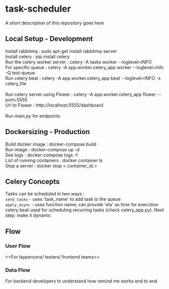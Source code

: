 # task-scheduler
A short description of this repository goes here

## Local Setup - Development
Install rabbitmq : sudo apt-get install rabbitmq-server <br />
Install celery : pip install celery <br />
Run the celery worker server : celery -A tasks worker --loglevel=INFO <br />
For specific queue : celery -A app.worker.celery_app worker --loglevel=info -Q test-queue <br />
Run celery beat : celery -A app.worker.celery_app beat --loglevel=INFO -s celery_file<br />
<br />
Run celery server using Flower : celery -A app.worker.celery_app flower --port=5555<br />
Url to Flower : http://localhost:5555/dashboard<br />
<br />
Run main.py for endpoints<br />
 
## Dockersizing - Production
Build docker image : docker-compose build<br />
Run image : docker-compose up -d <br />
See logs : docker-compose logs -f<br />
List of running containers : docker container ls<br />
Stop a server : docker stop <.container_id.><br />

## Celery Concepts
Tasks can be scheduled in two ways :<br />
`send_tasks` - uses 'task_name' to add task to the queue<br />
`apply_async` - uses function name; can provide 'eta' as time for execution<br />
celery beat used for scheduling recurring tasks (check celery_app.py). Next step: make it dynamic <br />



## Flow

### User Flow
<<For laypersons/ testers/ frontend teams>>

### Data Flow
For backend developers to understand how remind me works end to end
